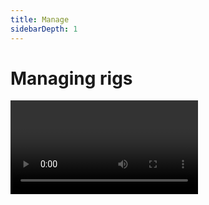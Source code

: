 ```yaml
---
title: Manage
sidebarDepth: 1
---
```


# Managing rigs

<Video url="https://www.youtube.com/embed/rNkUD5dboJs" />

<Screenshot
    url="/rubberhose3/icon/duplicate.svg"
    alt="Duplicate hose group"
    toolbar />
    
## Duplicate

<Screenshot
    url="/rubberhose3/manage-duplicate.mp4"
    alt="Duplicate"
    video
    round
    outline
    center />

Most creatures are fairly symmetrical, so once a hose has its bend values or style dialed in, quickly duplicate a hose, controllers and any [path parented](#parent-to-hose) layers for the other side.

1. Select a hose
2. Click
3. A popup will allow you to rename the new hose group
4. The hose group will be duplicated with the same properties as the first


### Duplicating layers natively

A hose group is an interconnected bundle of names and math that tells the system how to draw things, but what happens if you duplicate individual Rubberhose layers (`CMD/Ctrl+D`)?

- Hose - Dup hose layers are still connected to the controllers. This is useful for more complex compositing or styling.
  - Using the duplicate as a matte
  - Adding textures between parts of a hose
- Controllers - Dup controllers are not connected to anything and will not change the shape of any hose layers
- Bones - Dup bones are still connected to their bend points. It is also possible to manually adjust the bend point they are linked to with the **Point select** pseudo effect on the bone layer.


<Screenshot
    url="/rubberhose3/icon/rename.svg"
    alt="Rename hose group"
    toolbar />

## Rename

<Screenshot
    url="/rubberhose3/manage-rename.mp4"
    alt="Rename"
    video
    round
    outline
    center />

In previous versions of Rubberhose, layer naming was *very* important and affected everything about how the expressions worked. This is no longer a concern and you are free to name layers as you please without fear of orange expression errors.

But for a more organized approach to layer naming this button allows for batch renaming all layers that make up a hose group.

1. Select a hose
2. Click
3. A popup will allow you to rename the new hose group
4. All expressions will be adjusted to use the new layer names



<Screenshot
    url="/rubberhose3/icon/add-bend.svg"
    alt="Add bend"
    toolbar />

## Add bend

<Screenshot
    url="/rubberhose3/manage-add-bend.mp4"
    alt="Add bend"
    video
    round
    outline
    center />

Multi-bends are a major improvement in version 3 and flexibility is the core Rubberhose ethos. Duplicating one of the RH Bend pseudo effects will add a new bend point, but it will be at the same position as the original. To add bends with more visual feedback use this button.

1. Select a hose
2. Click
3. A new bend point will be added to the hose and any existing bend points will be distributed ([Slide](./controls#slide)) evenly across the hose

### Modifier key: SHIFT

<Screenshot
    url="/rubberhose3/manage-add-bend-shift.mp4"
    alt="Add bend shift"
    video
    round
    outline
    center />

Holding down the SHIFT key will add additional bends after the last bend on the hose, but will not redistribute each bend’s ([Slide](./control#slide)) property. Instead it will subdivide the remaining area of the hose.

If there is a bend at 50%, holding SHIFT will create a new bend at 75% (half the distance between 50% and 100%)

<Screenshot
    url="/rubberhose3/icon/parent-to-hose.svg"
    alt="Parent to hose"
    toolbar />

## Parent to hose

<Video url="https://www.youtube.com/embed/rNkUD5dboJs" />

New in version 3, Parent to hose allows any layer to be attached to any part of a hose. This is a powerful way to add elements like watches and jewelry that are too complex to be built from shape layer operators.

1. Select a layer (not a hose)
2. Click
3. A popup will ask you which hose to connect the layer

Keep in mind that that layers that have been **hose parented** do not deform with the hose. Their anchor points are fixed to a point along the path and move/rotate with the hose, but the do not stretch.

For stretching art like a texture or a tattoo along segments of a hose, use [RubberRig](./build#new-rubberrig) or parenting to a [bone](#add-bones) layer.


<Screenshot
    url="/rubberhose3/manage-parent-to-hose.mp4"
    alt="Parent to hose"
    video
    round
    outline
    center />


1. Select a layer (not a hose)
2. Click
3. A popup will ask you which hose to connect the layer


### Modifier key: SHIFT

Holding down the SHIFT key will disconnect the selected layer from the hose, returning it to its previous position and rotation. The **Parent to hose** pseudo effect will not be deleted in the event that you wanted to reattach the layer to a hose.

### Parent to hose controls

If you look a little closer at the selected layer, you’ll notice that the button name (Parent to hose) is a little misleading. There is no actual parenting happening. Instead, it is adding expressions to the position and rotation properties that are controlled by a pseudo effect.

<Screenshot
    url="/rubberhose3/parent-to-hose.png"
    alt="Parent to hose"
    center
    outline
    />
    

- **Percent**: the position along the hose to attach the layer. This defaults to 100% because this is where hands and feet are located
  - 0% - the start controller
  - 50% - the mid point of the hose
  - 100% - the end controller
- **Snap to bend**: Force the layer to always stay attached to a bend point. (default off)
  - Why? Because of the stretchy nature of hoses, bend points are not always located exactly at their slide % value.
  - Jittery rotation? Add 1-2% of roundness to the bend point. Without getting too math heavy, the rotation calculation is defined by the tangent handles of the bend. If the bend point has 0 roundness, that means the tangents are zero and nothing to drive rotation.
- Auto rotate (default on)
  - For most art (like a watch on a wrist) you would want this on so it rotates with the hose
  - For a few situations (like fringe hanging off a really cool jacket) you might not want it to rotated with the hose

::: warning Yeah but why aren’t controllers auto-rotating?
It’s gone. Hose parenting has increased accuracy and renders faster. You can still parent a layer to a controller, but it will not auto-rotate.
:::


<Screenshot
    url="/rubberhose3/icon/add-bones.svg"
    alt="Add bones"
    toolbar />

## Add bones

<Screenshot
    url="/rubberhose3/manage-add-bones.mp4"
    alt="Add bones"
    video
    round
    outline
    center />

1. Select a hose
2. Click
3. Bone layers will be added between the controllers and bend points

### What are bones?

Bones are invisible layers (guide layers that do not render) that move and stretch between bend points. They are used as parents for additional art layers (something too complicated or irregular shaped to be created with a hose style).

This process happens automatically with RubberRig but is available here as its own button to give you the freedom to add a bone to a hose and parent as many or as few art layers to a hose to customize the look of a limb.

<Screenshot
    url="/rubberhose3/icon/autoflop.svg"
    alt="Add autoflop"
    toolbar />

## Autoflop

<Screenshot
    url="/rubberhose3/manage-autoflop.mp4"
    alt="Autoflop"
    video
    round
    outline
    center />

Originally designed in v2 to be quick way to ease between positive and negative [Direction](./controls.html#direction), Autoflop has been given a major upgrade to handle foreshortening and limb crossover.

1. Select a hose
2. Click
3. A new Autoflop pseudo effect will be created on the end controller
4. An invisible Autoflop visualizer layer (guide layers that does not render) will be created


### Controls

The Autoflop pseudo effect on the end controller is what defines the behavior of the Autoflop.

- **Enable**: Turn the Autoflop on and off. This property is keyframable.
- **Angle**: On the visualizer layer you will see a small arrow. This is the direction the Autoflop math will attempt to force positive [direction](./build.html#direction) bends.
- **Falloff**: Whenever the end controller enters the pink area of the visualizer, the Autoflop behavior will increase until it hits the darker center line, and then will begin decreasing. Increasing this value will increase the distance of the effect.

::: warning Transition too quick?
At the start controller position, the falloff area is the most narrow. That means the closer an end controller moves to the start controller, the quicker the Autoflop transition will take place.

Move the end controller a little further away from the start controller to smooth out that transition.

:::

### Removing Autoflop

The Autoflop visualizer (the pink hourglass looking thing) is only a visual representation of how the math will work and may be hidden or deleted at any time without affecting the Autoflop behavior.

To remove Autoflop from a hose group:

1. Select the end controller
2. Locate the Autoflop pseudo effect
3. Delete it


<Screenshot
    url="/rubberhose3/icon/toggle-controllers.svg"
    alt="Toggle controllers"
    toolbar />

## Toggle controllers

<Screenshot
    url="/rubberhose3/manage-toggle-controllers.mp4"
    alt="Toggle controller visibility"
    video
    round
    outline
    center />

Take control of the visual noise that may come from adding more hose groups to a comp by hiding and showing controllers. There are a few options based on selection and keyboard modifiers.

#### With no layers selected

- *All controllers* will be toggled based on the visibility of the top most controller

#### With layers selected

- All controllers that are *part of selected hose groups* will be toggled visible or invisible (like clicking 👁️)

### Selection soloing: SHIFT key

<Screenshot
    url="/rubberhose3/manage-toggle-controllers-shift.mp4"
    alt="Toggle controller visibility - Shift"
    video
    round
    outline
    center />

- All controllers that are part of selected hose groups will become visible
- All other controllers in the comp will become invisible

### Opacity toggle: Alt/Option key

<Screenshot
    url="/rubberhose3/manage-toggle-controllers-alt.mp4"
    alt="Toggle controller visibility - ALT"
    video
    round
    outline
    center />

Instead of toggling 👁️, toggle controller opacity between 100/0%. This hides the controller from view while keeping motion paths visible.

#### With no layers selected

- *All controllers* will be toggled based on the visibility of the top most controller

#### With layers selected

- All controllers that are *part of selected hose groups* will be toggled visible or invisible (like clicking 👁️)



<Screenshot
    url="/rubberhose3/icon/toggle-style.svg"
    alt="Toggle style visibility"
    toolbar />

## Toggle style

<Screenshot
    url="/rubberhose3/manage-toggle-style.mp4"
    alt="Toggle style visibility"
    video
    round
    outline
    center />

Hose styles may contain a lot of shape operators and could gradually slow down the comp preview. Batch toggle the hose styles in the comp to speed up render time to a comp or see how a hoses are actually bending.

#### With no layers selected

- All hose styles in the comp will be toggled with a basic stroke

#### With layers selected

- All hose styles in the comp that are part of selected hose groups will be toggled with a basic stroke
- All controllers that are part of selected hose groups will be toggled visible or invisible (like clicking 👁️)

<Screenshot
    url="/rubberhose3/icon/select-group.svg"
    alt="Select hose group"
    toolbar />

## Select group

<Screenshot
    url="/rubberhose3/manage-select-group.mp4"
    alt="Select group"
    video
    round
    outline
    center />

Controllers and hose layers do not need to be near one another in the layer stack to work correctly and sometimes stacking all controllers together can make it easier to animate. This button is used to locate all layers in a selected hose group.

1. Select any number of hose or controller layers
2. Click
3. All layers that are part of selected hose groups will be selected
